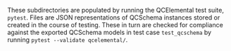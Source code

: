 These subdirectories are populated by running the QCElemental test suite, ``pytest``.
Files are JSON representations of QCSchema instances stored or created in the course of testing.
These in turn are checked for compliance against the exported QCSchema models in test case ``test_qcschema``
by running ``pytest --validate qcelemental/``.

